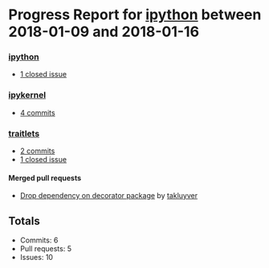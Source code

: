 # Progress Report for [ipython](https://github.com/ipython) between 2018-01-09 and 2018-01-16

### [ipython](https://github.com/ipython/ipython)
-  [1 closed issue](https://github.com/ipython/ipython/issues?utf8=%E2%9C%93&q=is%3Aissue%20closed%3A2018-01-09..2018-01-16)

### [ipykernel](https://github.com/ipython/ipykernel)
-  [4 commits](https://github.com/ipython/ipykernel/compare/master@%7B1515484800%7D...master@%7B1516089600%7D)

### [traitlets](https://github.com/ipython/traitlets)
-  [2 commits](https://github.com/ipython/traitlets/compare/master@%7B1515484800%7D...master@%7B1516089600%7D)
-  [1 closed issue](https://github.com/ipython/traitlets/issues?utf8=%E2%9C%93&q=is%3Aissue%20closed%3A2018-01-09..2018-01-16)

#### Merged pull requests
- [Drop dependency on decorator package](https://github.com/ipython/traitlets/pull/464) by [takluyver](https://github.com/takluyver)

## Totals
- Commits: 6
- Pull requests: 5
- Issues: 10
